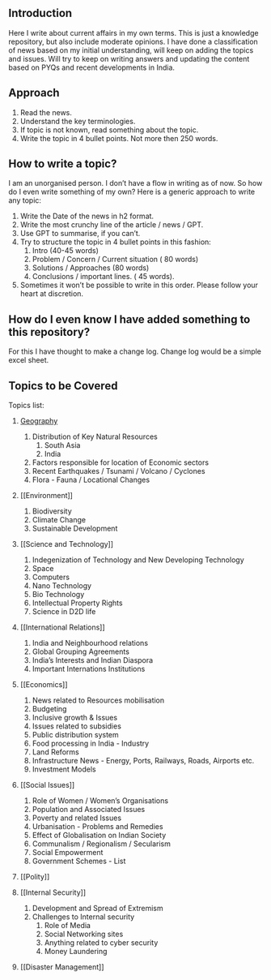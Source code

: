 ## Introduction

Here I write about current affairs in my own terms. This is just a knowledge repository, but also include moderate opinions. I have done a classification of news based on my initial understanding, will keep on adding the topics and issues. Will try to keep on writing answers and updating the content based on PYQs and recent developments in India.

## Approach

1. Read the news.
2. Understand the key terminologies.
3. If topic is not known, read something about the topic.
4. Write the topic in 4 bullet points. Not more then 250 words.

## How to write a topic?

I am an unorganised person. I don’t have a flow in writing as of now. So how do I even write something of my own? Here is a generic approach to write any topic:

1. Write the Date of the news in h2 format.
2. Write the most crunchy line of the article / news / GPT.
3. Use GPT to summarise, if you can’t.
4. Try to structure the topic in 4 bullet points in this fashion:
    1. Intro (40-45 words)
    2. Problem / Concern / Current situation ( 80 words)
    3. Solutions / Approaches (80 words)
    4. Conclusions / important lines. ( 45 words).
5. Sometimes it won’t be possible to write in this order. Please follow your heart at discretion.

## How do I even know I have added something to this repository?

For this I have thought to make a change log. Change log would be a simple excel sheet.



## Topics to be Covered

Topics list:

1. [Geography](obsidian://open?vault=current_affairs&file=Geography)

	1. Distribution of Key Natural Resources
	    1. South Asia
	    2. India
	2. Factors responsible for location of Economic sectors
	3. Recent Earthquakes / Tsunami / Volcano / Cyclones
	4. Flora - Fauna / Locational Changes

2. [[Environment]]

	1. Biodiversity
	2. Climate Change
	3. Sustainable Development

3. [[Science and Technology]]
	1. Indegenization of Technology and New Developing Technology
	2. Space
	3. Computers
	4. Nano Technology
	5. Bio Technology
	6. Intellectual Property Rights
	7. Science in D2D life

4. [[International Relations]]
	1. India and Neighbourhood relations
	2. Global Grouping Agreements
	3. India’s Interests and Indian Diaspora
	4. Important Internations Institutions

5. [[Economics]]
	1. News related to Resources mobilisation
	2. Budgeting
	3. Inclusive growth & Issues
	4. Issues related to subsidies
	5. Public distribution system
	6. Food processing in India - Industry
	7. Land Reforms
	8. Infrastructure News - Energy, Ports, Railways, Roads, Airports etc.
	9. Investment Models

6. [[Social Issues]]
	1. Role of Women / Women’s Organisations
	2. Population and Associated Issues
	3. Poverty and related Issues
	4. Urbanisation - Problems and Remedies
	5. Effect of Globalisation on Indian Society
	6. Communalism / Regionalism / Secularism
	7. Social Empowerment
	8. Government Schemes - List

7. [[Polity]]

8. [[Internal Security]]
	1. Development and Spread of Extremism
	2. Challenges to Internal security
	    1. Role of Media
	    2. Social Networking sites
	    3. Anything related to cyber security
	    4. Money Laundering

9. [[Disaster Management]]
